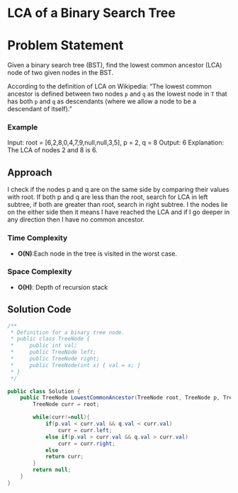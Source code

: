 # LCA of a Binary Search Tree

# Problem Statement
Given a binary search tree (BST), find the lowest common ancestor (LCA) node of two given nodes in the BST.

According to the definition of LCA on Wikipedia: “The lowest common ancestor is defined between two nodes `p` and `q` as the lowest node in `T` that has both `p` and `q` as descendants (where we allow a node to be a descendant of itself).”
### Example
Input: root = [6,2,8,0,4,7,9,null,null,3,5], p = 2, q = 8
Output: 6
Explanation: The LCA of nodes 2 and 8 is 6.

## Approach
I check if the nodes p and q are on the same side by comparing their values with root. If both p and q are less than the root, search for LCA in left subtree, if both are greater than root, search in right subtree. I the nodes lie on the either side then it means I have reached the LCA and if I go deeper in any direction then I have no common ancestor.
### Time Complexity
- **O(N)**:Each node in the tree is visited in the worst case.
### Space Complexity
- **O(H)**: Depth of recursion stack 
## Solution Code
```C#
/**
 * Definition for a binary tree node.
 * public class TreeNode {
 *     public int val;
 *     public TreeNode left;
 *     public TreeNode right;
 *     public TreeNode(int x) { val = x; }
 * }
 */

public class Solution {
    public TreeNode LowestCommonAncestor(TreeNode root, TreeNode p, TreeNode q) {
        TreeNode curr = root;

        while(curr!=null){
            if(p.val < curr.val && q.val < curr.val)
                curr = curr.left;
            else if(p.val > curr.val && q.val > curr.val)
                curr = curr.right;
            else
            return curr;
        }
        return null;
    }
}